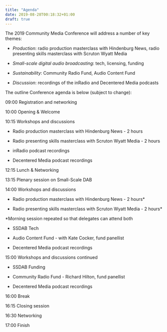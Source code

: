 ```yaml
---
title: "Agenda"
date: 2019-08-28T00:18:32+01:00
draft: true
---
```

The 2019 Community Media Conference will address a number of key themes:

- *Production*: radio production masterclass with Hindenburg News, radio presenting skills masterclass with Scruton Wyatt Media

- *Small-scale digital audio broadcasting*: tech, licensing, funding

- *Sustainability*: Community Radio Fund, Audio Content Fund

- *Discussion*: recordings of the inRadio and Decentered Media podcasts

The outline Conference agenda is below (subject to change):

09:00 Registration and networking

10:00 Opening & Welcome

10:15 Workshops and discussions

- Radio production masterclass with Hindenburg News - 2 hours

- Radio presenting skills masterclass with Scruton Wyatt Media - 2 hours

- inRadio podcast recordings

- Decentered Media podcast recordings

12:15 Lunch & Networking

13:15 Plenary session on Small-Scale DAB

14:00 Workshops and discussions

- Radio production masterclass with Hindenburg News - 2 hours*

- Radio presenting skills masterclass with Scruton Wyatt Media - 2 hours*

*Morning session repeated so that delegates can attend both

- SSDAB Tech

- Audio Content Fund - with Kate Cocker, fund panellist

- Decentered Media podcast recordings

15:00 Workshops and discussions continued

- SSDAB Funding

- Community Radio Fund - Richard Hilton, fund panellist

- Decentered Media podcast recordings

16:00 Break

16:15 Closing session

16:30 Networking

17:00 Finish